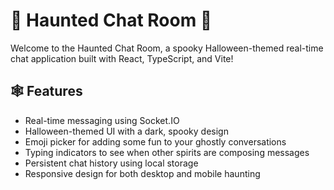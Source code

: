 # 🎃 Haunted Chat Room 👻

Welcome to the Haunted Chat Room, a spooky Halloween-themed real-time chat application built with React, TypeScript, and Vite!

## 🕸️ Features

- Real-time messaging using Socket.IO
- Halloween-themed UI with a dark, spooky design
- Emoji picker for adding some fun to your ghostly conversations
- Typing indicators to see when other spirits are composing messages
- Persistent chat history using local storage
- Responsive design for both desktop and mobile haunting
